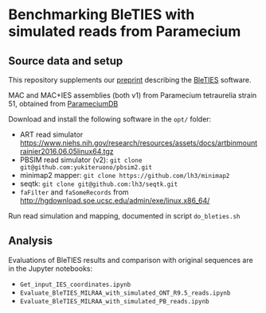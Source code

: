 Benchmarking BleTIES with simulated reads from Paramecium
=========================================================

Source data and setup
---------------------

This repository supplements our
[preprint](https://www.biorxiv.org/content/10.1101/2021.05.18.444610v1)
describing the [BleTIES](https://github.com/Swart-lab/bleties) software.

MAC and MAC+IES assemblies (both v1) from Paramecium tetraurelia strain 51,
obtained from [ParameciumDB](https://paramecium.i2bc.paris-saclay.fr)

Download and install the following software in the `opt/` folder:

 * ART read simulator https://www.niehs.nih.gov/research/resources/assets/docs/artbinmountrainier2016.06.05linux64.tgz
 * PBSIM read simulator (v2): `git clone git@github.com:yukiteruono/pbsim2.git`
 * minimap2 mapper: `git clone https://github.com/lh3/minimap2`
 * seqtk: `git clone git@github.com:lh3/seqtk.git`
 * `faFilter` and `faSomeRecords` from http://hgdownload.soe.ucsc.edu/admin/exe/linux.x86_64/

Run read simulation and mapping, documented in script `do_bleties.sh`


Analysis
--------

Evaluations of BleTIES results and comparison with original sequences are in
the Jupyter notebooks:
 * `Get_input_IES_coordinates.ipynb`
 * `Evaluate_BleTIES_MILRAA_with_simulated_ONT_R9.5_reads.ipynb`
 * `Evaluate_BleTIES_MILRAA_with_simulated_PB_reads.ipynb`
